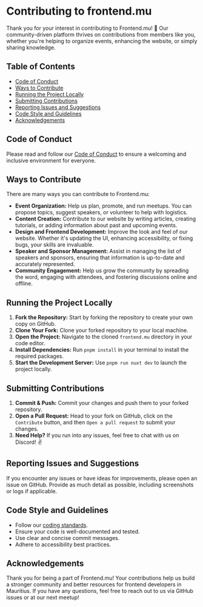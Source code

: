 <!-- omit in toc -->
# Contributing to frontend.mu

Thank you for your interest in contributing to Frontend.mu! 🎉 Our community-driven platform thrives on contributions from members like you, whether you're helping 
to organize events, enhancing the website, or simply sharing knowledge.

<!-- omit in toc -->
## Table of Contents

- [Code of Conduct](#code-of-conduct)
- [Ways to Contribute](#ways-to-contribute)
- [Running the Project Locally](#running-the-project-locally)
- [Submitting Contributions](#submitting-contributions)
- [Reporting Issues and Suggestions](#reporting-issues-and-suggestions)
- [Code Style and Guidelines](#code-style-and-guidelines)
- [Acknowledgements](#acknowledgements)

## Code of Conduct

Please read and follow our [Code of Conduct](CODE_OF_CONDUCT.md) to ensure a welcoming and inclusive environment for everyone.

## Ways to Contribute

There are many ways you can contribute to Frontend.mu:

- **Event Organization:** Help us plan, promote, and run meetups. You can propose topics, suggest speakers, or volunteer to help with logistics.
- **Content Creation:** Contribute to our website by writing articles, creating tutorials, or adding information about past and upcoming events.
- **Design and Frontend Development:** Improve the look and feel of our website. Whether it's updating the UI, enhancing accessibility, or fixing bugs, your skills are invaluable.
- **Speaker and Sponsor Management:** Assist in managing the list of speakers and sponsors, ensuring that information is up-to-date and accurately represented.
- **Community Engagement:** Help us grow the community by spreading the word, engaging with attendees, and fostering discussions online and offline.

## Running the Project Locally

1. **Fork the Repository:** Start by forking the repository to create your own copy on GitHub.
2. **Clone Your Fork:** Clone your forked repository to your local machine.
3. **Open the Project:** Navigate to the cloned `frontend.mu` directory in your code editor.
4. **Install Dependencies:** Run `pnpm install` in your terminal to install the required packages.
5. **Start the Development Server:** Use `pnpm run nuxt dev` to launch the project locally.

## Submitting Contributions

1. **Commit & Push:** Commit your changes and push them to your forked repository.
2. **Open a Pull Request:** Head to your fork on GitHub, click on the `Contribute` button, and then `Open a pull request` to submit your changes.
3. **Need Help?** If you run into any issues, feel free to chat with us on Discord! ✌️

## Reporting Issues and Suggestions

If you encounter any issues or have ideas for improvements, please open an issue on GitHub. Provide as much detail as possible, including screenshots or logs if applicable.

## Code Style and Guidelines

- Follow our [coding standards](CODING_GUIDELINES.md).
- Ensure your code is well-documented and tested.
- Use clear and concise commit messages.
- Adhere to accessibility best practices.

## Acknowledgements

Thank you for being a part of Frontend.mu! Your contributions help us build a stronger community and better resources for frontend developers in Mauritius. If you have any questions, feel free to reach out to us via GitHub issues or at our next meetup!
